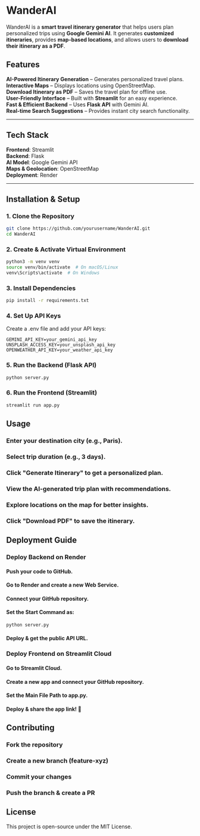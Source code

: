 # WanderAI

WanderAI is a **smart travel itinerary generator** that helps users plan personalized trips using **Google Gemini AI**. It generates **customized itineraries**, provides **map-based locations**, and allows users to **download their itinerary as a PDF**.

## Features

**AI-Powered Itinerary Generation** – Generates personalized travel plans.  
**Interactive Maps** – Displays locations using OpenStreetMap.  
**Download Itinerary as PDF** – Saves the travel plan for offline use.  
**User-Friendly Interface** – Built with **Streamlit** for an easy experience.  
**Fast & Efficient Backend** – Uses **Flask API** with Gemini AI.  
**Real-time Search Suggestions** – Provides instant city search functionality.  

---

## Tech Stack

**Frontend**: Streamlit  
**Backend**: Flask  
**AI Model**: Google Gemini API  
**Maps & Geolocation**: OpenStreetMap  
**Deployment**: Render  

---

## Installation & Setup

### **1. Clone the Repository**
```bash
git clone https://github.com/yourusername/WanderAI.git
cd WanderAI
```
### **2. Create & Activate Virtual Environment**
```bash
python3 -m venv venv
source venv/bin/activate  # On macOS/Linux
venv\Scripts\activate  # On Windows
```
### **3. Install Dependencies**
```bash
pip install -r requirements.txt
```
### **4. Set Up API Keys**
Create a .env file and add your API keys:
```
GEMINI_API_KEY=your_gemini_api_key
UNSPLASH_ACCESS_KEY=your_unsplash_api_key
OPENWEATHER_API_KEY=your_weather_api_key
```
### **5. Run the Backend (Flask API)**
```bash
python server.py
```
### **6. Run the Frontend (Streamlit)**
```bash
streamlit run app.py
```

## Usage
### Enter your destination city (e.g., Paris).
### Select trip duration (e.g., 3 days).
### Click "Generate Itinerary" to get a personalized plan.
### View the AI-generated trip plan with recommendations.
### Explore locations on the map for better insights.
### Click "Download PDF" to save the itinerary.

## Deployment Guide
### Deploy Backend on Render
#### Push your code to GitHub.

#### Go to Render and create a new Web Service.

#### Connect your GitHub repository.

#### Set the Start Command as:
```bash
python server.py
```
#### Deploy & get the public API URL.

### Deploy Frontend on Streamlit Cloud
#### Go to Streamlit Cloud.

#### Create a new app and connect your GitHub repository.

#### Set the Main File Path to app.py.

#### Deploy & share the app link! 🚀

## Contributing
### Fork the repository
### Create a new branch (feature-xyz)
### Commit your changes
### Push the branch & create a PR

## License
This project is open-source under the MIT License.
